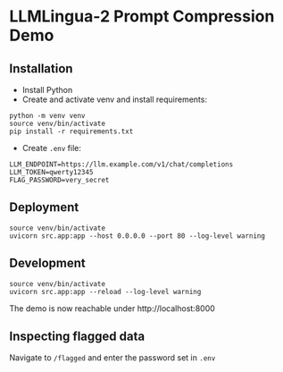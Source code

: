 # LLMLingua-2 Prompt Compression Demo

## Installation
- Install Python
- Create and activate venv and install requirements:
```
python -m venv venv
source venv/bin/activate
pip install -r requirements.txt
```
- Create `.env` file:
```
LLM_ENDPOINT=https://llm.example.com/v1/chat/completions
LLM_TOKEN=qwerty12345
FLAG_PASSWORD=very_secret
```

## Deployment
```
source venv/bin/activate
uvicorn src.app:app --host 0.0.0.0 --port 80 --log-level warning
```

## Development
```
source venv/bin/activate
uvicorn src.app:app --reload --log-level warning
```
The demo is now reachable under http://localhost:8000

## Inspecting flagged data
Navigate to `/flagged` and enter the password set in `.env`